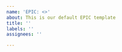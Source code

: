 ```yaml
---
name: 'EPIC: <>'
about: This is our default EPIC template
title: ''
labels: ''
assignees: ''

---
```



